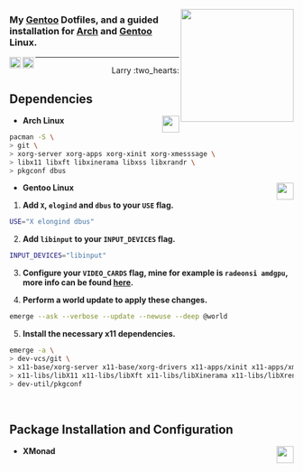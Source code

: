 <img 
     align="right" width="200px"
     src="https://wiki.gentoo.org/images/b/b8/Larry-nefarius-v2.svg"
/>

### My [Gentoo][gentoo] Dotfiles, and a guided installation for [Arch][arch] and [Gentoo][gentoo] Linux.

<a href="https://xmonad.org">
  <img 
       align="left" width="20px" 
       src="https://xmonad.org/images/logo.svg" 
  />
</a>

<a href="https://suckless.org/">
  <img
       align="left" width="20px" height="20px" 
       src="https://suckless.org/logo.svg" 
  />
</a>

---

<p align="right">
  Larry :two_hearts:
</p>

## Dependencies 
  
<img
     align="right" width="30px"
     src="http://www.archlinux.org/logos/archlinux-icon-crystal-64.svg" 
/>

- **Arch Linux**
  
```bash
pacman -S \ 
> git \
> xorg-server xorg-apps xorg-xinit xorg-xmesssage \
> libx11 libxft libxinerama libxss libxrandr \
> pkgconf dbus
```
  
<img
     align="right" width="30px"
     src="https://gentoo.org/assets/img/logo/gentoo-signet.svg"
/>

- **Gentoo Linux**
1. **Add `X`, `elogind` and `dbus` to your `USE` flag.**
```bash
USE="X elongind dbus"
```
  
2. **Add `libinput` to your `INPUT_DEVICES` flag.**
```bash
INPUT_DEVICES="libinput"
```
  
3. **Configure your `VIDEO_CARDS` flag, mine for example is `radeonsi amdgpu`, more info can be found [here][xgwiki].**
  
4. **Perform a world update to apply these changes.**
```bash
emerge --ask --verbose --update --newuse --deep @world
```
  
5. **Install the necessary x11 dependencies.**
```bash
emerge -a \
> dev-vcs/git \
> x11-base/xorg-server x11-base/xorg-drivers x11-apps/xinit x11-apps/xmessage x11-apps/xrandr \
> x11-libs/libX11 x11-libs/libXft x11-libs/libXinerama x11-libs/libXrender x11-libs/libXrandr \
> dev-util/pkgconf
```

<br /> 

## Package Installation and Configuration

<a href="https://xmonad.org">
  <img 
       align="right" width="30px" 
       src="https://xmonad.org/images/logo.svg" 
  />
</a>

- **XMonad**

    
[arch]: https://archlinux.org
[gentoo]: https://gentoo.org
[xgwiki]: https://wiki.gentoo.org/wiki/Xorg/Guide#make.conf_configuration
